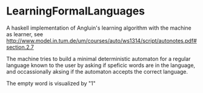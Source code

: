 LearningFormalLanguages
=======================

A haskell implementation of Angluin's learning algorithm with the machine as learner, see http://www.model.in.tum.de/um/courses/auto/ws1314/script/autonotes.pdf#section.2.7

The machine tries to build a minimal deterministic automaton for a regular language known to the user by asking if speficic words are in the language, and occassionally aksing if the automaton accepts the correct language.


The empty word is visualized by "1"
